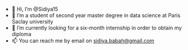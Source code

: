 - 👋 Hi, I’m @Sidiya15
- 👀 I’m a student of second year master degree in data science at Paris Saclay university
- 🌱 I’m currently looking for a six-month internship in order to obtain my diploma
- 📫 You can reach me by email on sidiya.babah@gmail.com

<!---
Sidiya15/Sidiya15 is a ✨ special ✨ repository because its `README.md` (this file) appears on your GitHub profile.
You can click the Preview link to take a look at your changes.
--->
